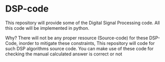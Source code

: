 # DSP-code
This repository will provide some of the Digital Signal Processing code.  All this code will be implemented in python.

Why?
There will not be any proper resource (Source-code) for these DSP-Code, inorder to mitigate these constraints, This repository will code for such DSP algorithms source code.
You can make use of these code for checking the manual calculated answer is correct or not
